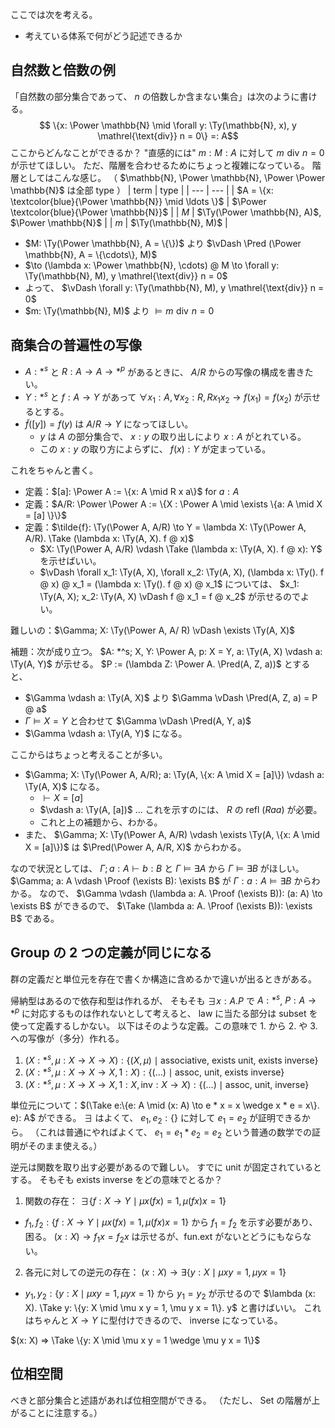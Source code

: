 ここでは次を考える。
- 考えている体系で何がどう記述できるか

## 自然数と倍数の例
「自然数の部分集合であって、 $n$ の倍数しか含まない集合」は次のように書ける。
$$ \{x: \Power \mathbb{N} \mid \forall y: \Ty(\mathbb{N}, x), y \mathrel{\text{div}} n = 0\} =: A$$
ここからどんなことができるか？
"直感的には" $m: M: A$ に対して $m \mathrel{\text{div}} n = 0$ が示せてほしい。
ただ、階層を合わせるためにちょっと複雑になっている。
階層としてはこんな感じ。
（ $\mathbb{N}, \Power \mathbb{N}, \Power \Power \mathbb{N}$ は全部 type ）
| term | type |
| --- | --- |
| $A = \{x: \textcolor{blue}{\Power \mathbb{N}} \mid \ldots \}$ | $\Power \textcolor{blue}{\Power \mathbb{N}}$ |
| $M$ | $\Ty(\Power \mathbb{N}, A)$, $\Power \mathbb{N}$ |
| $m$ | $\Ty(\mathbb{N}, M)$ |

- $M: \Ty(\Power \mathbb{N}, A = \{\})$ より $\vDash \Pred (\Power \mathbb{N}, A = \{\cdots\}, M)$
- $\to (\lambda x: \Power \mathbb{N}, \cdots) @ M \to \forall y: \Ty(\mathbb{N}, M), y \mathrel{\text{div}} n = 0$
- よって、 $\vDash \forall y: \Ty(\mathbb{N}, M), y \mathrel{\text{div}} n = 0$
- $m: \Ty(\mathbb{N}, M)$ より $\vDash m \mathrel{\text{div}} n = 0$

## 商集合の普遍性の写像
- $A: *^s$ と $R: A \to A \to *^p$ があるときに、 $A / R$ からの写像の構成を書きたい。
- $Y: *^s$ と $f: A \to Y$ があって $\forall x_1: A, \forall x_2: R, R x_1 x_2 \to f(x_1) = f(x_2)$ が示せるとする。
- $\tilde{f}([y]) = f(y)$ は $A / R \to Y$ になってほしい。
  - $y$ は $A$ の部分集合で、 $x: y$ の取り出しにより $x: A$ がとれている。
  - この $x: y$ の取り方によらずに、 $f(x) : Y$ が定まっている。

これをちゃんと書く。
- 定義：$[a]: \Power A := \{x: A \mid R x a\}$ for $a: A$
- 定義：$A/R: \Power \Power A := \{X : \Power A \mid \exists \{a: A \mid X = [a] \}\}$
- 定義：$\tilde{f}: \Ty(\Power A, A/R) \to Y = \lambda X: \Ty(\Power A, A/R). \Take (\lambda x: \Ty(A, X). f @ x)$
  - $X: \Ty(\Power A, A/R) \vdash \Take (\lambda x: \Ty(A, X). f @ x): Y$ を示せばいい。
  - $\vDash \forall x_1: \Ty(A, X), \forall x_2: \Ty(A, X), (\lambda x: \Ty(). f @ x) @ x_1 = (\lambda x: \Ty(). f @ x) @ x_1$ については、
    $x_1: \Ty(A, X); x_2: \Ty(A, X) \vDash f @ x_1 = f @ x_2$ が示せるのでよい。

難しいの：$\Gamma; X: \Ty(\Power A, A/ R) \vDash \exists \Ty(A, X)$

補題：次が成り立つ。
$A: *^s; X, Y: \Power A, p: X = Y, a: \Ty(A, X) \vdash a: \Ty(A, Y)$ が示せる。
$P := (\lambda Z: \Power A. \Pred(A, Z, a))$ とすると、
- $\Gamma \vdash a: \Ty(A, X)$ より $\Gamma \vDash \Pred(A, Z, a) = P @ a$
- $\Gamma \vDash X = Y$ と合わせて $\Gamma \vDash \Pred(A, Y, a)$
- $\Gamma \vdash a: \Ty(A, Y)$ になる。

ここからはちょっと考えることが多い。
- $\Gamma; X: \Ty(\Power A, A/R); a: \Ty(A, \{x: A \mid X = [a]\}) \vdash a: \Ty(A, X)$ になる。
  - $\vdash X = [a]$
  - $\vdash a: \Ty(A, [a])$ ... これを示すのには、 $R$ の refl ($R a a$) が必要。
  - これと上の補題から、わかる。
- また、 $\Gamma; X: \Ty(\Power A, A/R) \vdash \exists \Ty(A, \{x: A \mid X = [a]\})$ は $\Pred(\Power A, A/R, X)$ からわかる。

なので状況としては、 $\Gamma; a: A \vdash b: B$ と $\Gamma \vDash \exists A$ から $\Gamma \vDash \exists B$ がほしい。
$\Gamma; a: A \vdash \Proof (\exists B): \exists B$ が $\Gamma: a: A \vDash \exists B$ からわかる。
なので、 $\Gamma \vdash (\lambda a: A. \Proof (\exists B)): (a: A) \to \exists B$ ができるので、
$\Take (\lambda a: A. \Proof (\exists B)): \exists B$ である。 

## Group の 2 つの定義が同じになる
群の定義だと単位元を存在で書くか構造に含めるかで違いが出るときがある。

帰納型はあるので依存和型は作れるが、
そもそも $\exists x: A. P$ で $A: *^s$, $P: A \to *^p$ に対応するものは作れないとして考えると、
law に当たる部分は subset を使って定義するしかない。
以下はそのような定義。この意味で 1. から 2. や 3. への写像が（多分）作れる。

1. $(X: *^s, \mu: X \to X \to X): \{(X, \mu) \mid \text{associative, exists unit, exists inverse}\}$
2. $(X: *^s, \mu: X \to X \to X, 1: X) : \{(\ldots) \mid \text{assoc, unit, exists inverse}\}$
3. $(X: *^s, \mu: X \to X \to X, 1: X, \text{inv}: X \to X) : \{(\ldots) \mid \text{assoc, unit, inverse}\}$

単位元について：$(\Take e:\{e: A \mid (x: A) \to e * x = x \wedge x * e = x\}. e): A$ ができる。
$\exists$ はよくて、 $e_1, e_2: \{\}$ に対して $e_1 = e_2$ が証明できるから。
（これは普通にやればよくて、 $e_1 = e_1 * e_2 = e_2$ という普通の数学での証明がそのまま使える。）

逆元は関数を取り出す必要があるので難しい。
すでに unit が固定されているとする。
そもそも exists inverse をどの意味でとるか？
1. 関数の存在： $\exists \{f: X \to Y \mid \mu x (f x) = 1, \mu (f x) x = 1\}$
  - $f_1, f_2: \{f: X \to Y \mid \mu x (f x) = 1, \mu (f x) x = 1\}$ から $f_1 = f_2$ を示す必要があり、困る。
    $(x: X) \to f_1 x = f_2 x$ は示せるが、fun.ext がないとどうにもならない。
2. 各元に対しての逆元の存在： $(x: X) \to \exists \{y: X \mid \mu x y = 1, \mu y x = 1\}$
  - $y_1, y_2: \{y: X \mid \mu x y = 1, \mu y x = 1\}$ から $y_1 = y_2$ が示せるので
    $\lambda (x: X). \Take y: \{y: X \mid \mu x y = 1, \mu y x = 1\}. y$ と書けばいい。
    これはちゃんと $X \to Y$ に型付けできるので、 inverse になっている。 

$(x: X) => \Take \{y: X \mid \mu x y = 1 \wedge \mu y x = 1\}$

## 位相空間
べきと部分集合と述語があれば位相空間ができる。
（ただし、 Set の階層が上がることに注意する。）
